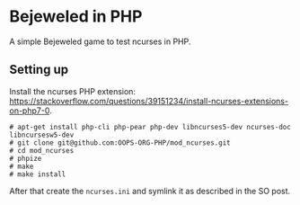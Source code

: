 # Bejeweled in PHP

A simple Bejeweled game to test ncurses in PHP.

## Setting up

Install the ncurses PHP extension: https://stackoverflow.com/questions/39151234/install-ncurses-extensions-on-php7-0.

```
# apt-get install php-cli php-pear php-dev libncurses5-dev ncurses-doc libncursesw5-dev
# git clone git@github.com:OOPS-ORG-PHP/mod_ncurses.git
# cd mod_ncurses
# phpize
# make
# make install
```

After that create the `ncurses.ini` and symlink it as described in the SO post.
